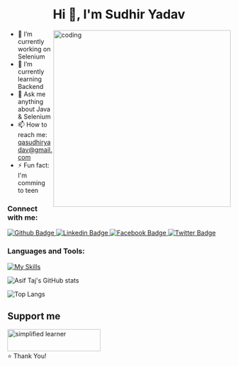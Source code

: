  <h1 align="center">Hi 👋, I'm Sudhir Yadav</h1>
 
<img align="right" alt="coding" width="400" src="https://user-images.githubusercontent.com/55389276/140866485-8fb1c876-9a8f-4d6a-98dc-08c4981eaf70.gif">

- 🔭 I’m currently working on Selenium 
- 🌱 I’m currently learning Backend
- 💬 Ask me anything about Java & Selenium
- 📫 How to reach me: qasudhiryadav@gmail.com
- ⚡ Fun fact: I'm comming to teen
  
### Connect with me:
<div id="badges">
  <a href="https://github.com/Sudhir3456">
    <img src="https://img.shields.io/badge/Github-white?style=for-the-badge&logo=Github&logoColor=black" alt="Github Badge"/>
  </a>
  <a href="https://www.linkedin.com/in/sudhir-kumar-yadav-62a39a249">
    <img src="https://img.shields.io/badge/LinkedIn-0077B5?style=for-the-badge&logo=linkedin&logoColor=white" alt="Linkedin Badge"/>
  </a>
   <a href="">
    <img src="https://img.shields.io/badge/Facebook-blue?style=for-the-badge&logo=facebook&logoColor=white" alt="Facebook Badge"/>
  </a>
   <a href="">
    <img src="https://img.shields.io/badge/Twitter-blue?style=for-the-badge&logo=twitter&logoColor=white" alt="Twitter Badge"/>
  </a>
</div>



### Languages and Tools:
[![My Skills](https://skillicons.dev/icons?i=java,html,js,github,git,postman,selenium,eclipse,ai,mysql&perline=5)]()

![Asif Taj's GitHub stats](https://github-readme-stats.vercel.app/api?username=Sudhir3456&show_icons=true&theme=dark)

![Top Langs](https://github-readme-stats.vercel.app/api/top-langs/?username=Sudhir3456&theme=dark)


## Support me 
<p><a href="https://www.buymeacoffee.com/sudhir"> <img align="left" src="https://cdn.buymeacoffee.com/buttons/v2/default-yellow.png" height="50" width="210" alt="simplified learner" /></a></p><br><br>

<br>
⭐️ Thank You!
